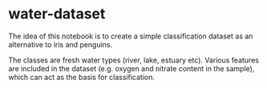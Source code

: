 # water-dataset

The idea of this notebook is to create a simple classification dataset as an alternative to iris and penguins.  

The classes are fresh water types (river, lake, estuary etc). Various features are included in the dataset (e.g. oxygen and nitrate content in the sample), which can act as the basis for classification. 

